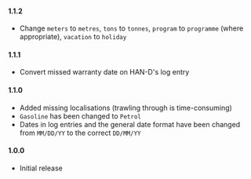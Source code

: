 #### 1.1.2
* Change `meters` to `metres`, `tons` to `tonnes`, `program` to `programme` (where appropriate), `vacation` to `holiday`

#### 1.1.1
* Convert missed warranty date on HAN-D's log entry

#### 1.1.0
* Added missing localisations (trawling through is time-consuming)
* `Gasoline` has been changed to `Petrol`
* Dates in log entries and the general date format have been changed from `MM/DD/YY` to the correct `DD/MM/YY`

#### 1.0.0
* Initial release
